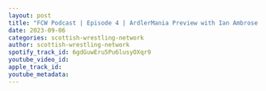 ```yaml
---
layout: post
title: "FCW Podcast | Episode 4 | ArdlerMania Preview with Ian Ambrose & Skully"
date: 2023-09-06
categories: scottish-wrestling-network
author: scottish-wrestling-network
spotify_track_id: 6gdGuwEru5Pu6lusyOXqr9
youtube_video_id: 
apple_track_id: 
youtube_metadata: 
---
```

